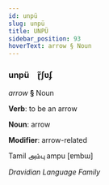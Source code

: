 ```yaml
---
id: unpü
slug: unpü
title: UNPÜ
sidebar_position: 93
hoverText: arrow § Noun
---
```


### unpü&emsp;<span kind="abugida">ɽ̃ʃʋʄ</span>

*arrow* **§** Noun

**Verb**: to be an arrow

**Noun**: arrow

**Modifier**: arrow-related

Tamil அம்பு ampu [ɐmbɯ]

*Dravidian Language Family*